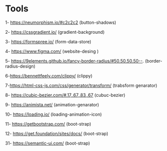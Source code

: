 # Tools

1- https://neumorphism.io/#c2c2c2   (button-shadows)

2- https://cssgradient.io/   (gradient-background) 

3- https://formspree.io/   (form-data-store)

4- https://www.figma.com/  (website-desing ) 

5- https://9elements.github.io/fancy-border-radius/#50.50.50.50--. (border-radius-design)

6-https://bennettfeely.com/clippy/  (clippy)

7-https://html-css-js.com/css/generator/transform/ (trabsform genarator)

8- https://cubic-bezier.com/#.17,.67,.83,.67 (cubuc-bezier)

9- https://animista.net/ (animation-genarator)

10- https://loading.io/  (loading-animation-icon)

11- https://getbootstrap.com/ (boot-strap)

12- https://get.foundation/sites/docs/ (boot-strap)

31- https://semantic-ui.com/ (boot-strap)
